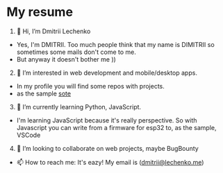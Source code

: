 # My resume

1. 👋 Hi, I’m Dmitrii Lechenko
- Yes, I'm DMITRII. Too much people think that my name is DIMITRII so sometimes some mails don't come to me.
- But anyway it doesn't bother me ))
2. 👀 I’m interested in web development and mobile/desktop apps.
- In my profile you will find some repos with projects.
- as the sample [sote](https://github.com/moninger/sote)
3. 🌱 I’m currently learning Python, JavaScript.
- I'm learning JavaScript because it's really perspective. So with Javascript you can write from a firmware for esp32 to, as the sample, VSCode
4. 💞️ I’m looking to collaborate on web projects, maybe BugBounty
- 📫 How to reach me: It's eazy! My email is (dmitrii@lechenko.me)

<!---
moninger/moninger is a ✨ special ✨ repository because its `README.md` (this file) appears on your GitHub profile.
You can click the Preview link to take a look at your changes.
--->
